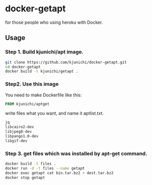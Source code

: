 # docker-getapt

for those people who using heroku with Docker.

## Usage 

### Step 1. Build kjunichi/apt image.

```bash
git clone https://github.com/kjunichi/docker-getapt.git
cd docker-getapt
docker build -t kjunichi/getapt .
```

### Step2. Use this image

You need to make Dockerfile like this:

```dockerfile
FROM kjunichi/aptget
```

write files what you want, and name it aptlist.txt.

```txt
jq
libcairo2-dev
libjpeg8-dev
libpango1.0-dev
libgif-dev
```

### Step 3. get files which was installed by apt-get command.

```bash
docker build -t files .
docker run -d -t files --name getapt
docker exec getapt cat bin.tar.bz2 > dest.tar.bz2
docker stop getapt
```
